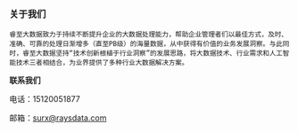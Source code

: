 ### 关于我们

`睿至大数据致力于持续不断提升企业的大数据处理能力，帮助企业管理者们以最佳方式，及时、准确、可靠的处理日渐增多（直至PB级）的海量数据，从中获得有价值的业务发展洞察。与此同时，睿至大数据坚持“技术创新根植于行业洞察”的发展思路，将大数据技术、行业需求和人工智能技术三者相结合，为业界提供了多种行业大数据解决方案。`



**联系我们**

电话：15120051877

邮箱：surx@raysdata.com



